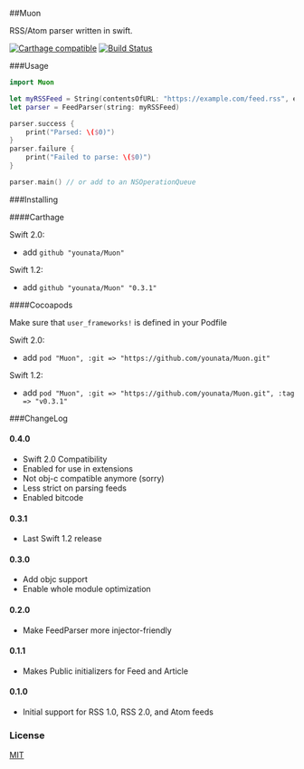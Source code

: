 ##Muon

RSS/Atom parser written in swift.

[![Carthage compatible](https://img.shields.io/badge/Carthage-compatible-4BC51D.svg?style=flat)](https://github.com/Carthage/Carthage) [![Build Status](https://travis-ci.org/younata/Muon.svg)](https://travis-ci.org/younata/Muon)

###Usage

```swift
import Muon

let myRSSFeed = String(contentsOfURL: "https://example.com/feed.rss", encoding: NSUTF8StringEncoding)
let parser = FeedParser(string: myRSSFeed)

parser.success {
    print("Parsed: \($0)")
}
parser.failure {
    print("Failed to parse: \($0)")
}

parser.main() // or add to an NSOperationQueue
```

###Installing

####Carthage

Swift 2.0:

* add `github "younata/Muon"`

Swift 1.2:

* add `github "younata/Muon" "0.3.1"`

####Cocoapods

Make sure that `user_frameworks!` is defined in your Podfile

Swift 2.0:

* add `pod "Muon", :git => "https://github.com/younata/Muon.git"`

Swift 1.2:

* add `pod "Muon", :git => "https://github.com/younata/Muon.git", :tag => "v0.3.1"`

###ChangeLog

#### 0.4.0

- Swift 2.0 Compatibility
- Enabled for use in extensions
- Not obj-c compatible anymore (sorry)
- Less strict on parsing feeds
- Enabled bitcode

#### 0.3.1

- Last Swift 1.2 release

#### 0.3.0

- Add objc support
- Enable whole module optimization

#### 0.2.0

- Make FeedParser more injector-friendly

#### 0.1.1

- Makes Public initializers for Feed and Article

#### 0.1.0

- Initial support for RSS 1.0, RSS 2.0, and Atom feeds

### License

[MIT](LICENSE)
